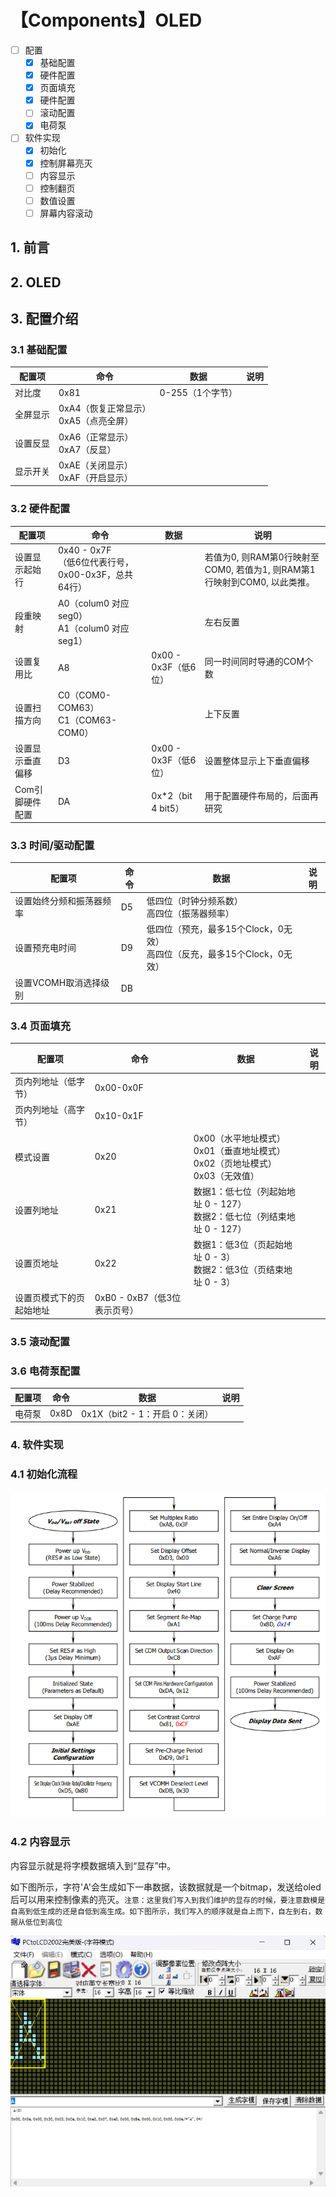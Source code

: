 # 【Components】OLED

* [ ] 配置
  * [x] 基础配置
  * [x] 硬件配置
  * [x] 页面填充
  * [x] 硬件配置
  * [ ] 滚动配置
  * [x] 电荷泵
* [ ] 软件实现
  * [x] 初始化
  * [x] 控制屏幕亮灭
  * [ ] 内容显示
  * [ ] 控制翻页
  * [ ] 数值设置
  * [ ] 屏幕内容滚动

## 1. 前言

## 2. OLED

## 3. 配置介绍

### 3.1 基础配置

| 配置项   | 命令                                     | 数据             | 说明 |
| -------- | ---------------------------------------- | ---------------- | ---- |
| 对比度   | 0x81                                     | 0-255（1个字节） |      |
| 全屏显示 | 0xA4（恢复正常显示）<br>0xA5（点亮全屏） |                  |      |
| 设置反显 | 0xA6（正常显示）<br>0xA7（反显）         |                  |      |
| 显示开关 | 0xAE（关闭显示）<br>0xAF（开启显示）     |                  |      |

### 3.2 硬件配置

| 配置项           | 命令                                                   | 数据                 | 说明                                                         |
| ---------------- | ------------------------------------------------------ | -------------------- | ------------------------------------------------------------ |
| 设置显示起始行   | 0x40 - 0x7F<br> （低6位代表行号，0x00-0x3F，总共64行） |                      | 若值为0, 则RAM第0行映射至COM0, 若值为1, 则RAM第1行映射到COM0, 以此类推。 |
| 段重映射         | A0（colum0 对应 seg0）<br>A1（colum0 对应 seg1）       |                      | 左右反置                                                     |
| 设置复用比       | A8                                                     | 0x00 - 0x3F（低6位） | 同一时间同时导通的COM个数                                    |
| 设置扫描方向     | C0（COM0-COM63）<br>C1（COM63-COM0）                   |                      | 上下反置                                                     |
| 设置显示垂直偏移 | D3                                                     | 0x00 - 0x3F（低6位） | 设置整体显示上下垂直偏移                                     |
| Com引脚硬件配置  | DA                                                     | 0x*2（bit 4 bit5）   | 用于配置硬件布局的，后面再研究                               |

### 3.3 时间/驱动配置

| 配置项                   | 命令 | 数据                                                         | 说明 |
| ------------------------ | ---- | ------------------------------------------------------------ | ---- |
| 设置始终分频和振荡器频率 | D5   | 低四位（时钟分频系数）<br>高四位（振荡器频率）               |      |
| 设置预充电时间           | D9   | 低四位（预充，最多15个Clock，0无效）<br>高四位（反充，最多15个Clock，0无效） |      |
| 设置VCOMH取消选择级别    | DB   |                                                              |      |

### 3.4 页面填充

| 配置项                   | 命令                         | 数据                                                         | 说明 |
| ------------------------ | ---------------------------- | ------------------------------------------------------------ | ---- |
| 页内列地址（低字节）     | 0x00-0x0F                    |                                                              |      |
| 页内列地址（高字节）     | 0x10-0x1F                    |                                                              |      |
| 模式设置                 | 0x20                         | 0x00（水平地址模式）<br>0x01（垂直地址模式）<br>0x02（页地址模式）<br>0x03（无效值） |      |
| 设置列地址               | 0x21                         | 数据1：低七位（列起始地址 0 - 127）<br>数据2：低七位（列结束地址 0 - 127） |      |
| 设置页地址               | 0x22                         | 数据1：低3位（页起始地址 0 - 3）<br>数据2：低3位（页结束地址 0 - 3） |      |
| 设置页模式下的页起始地址 | 0xB0 - 0xB7（低3位表示页号） |                                                              |      |

### 3.5 滚动配置

### 3.6 电荷泵配置

| 配置项 | 命令 | 数据                             | 说明 |
| ------ | ---- | -------------------------------- | ---- |
| 电荷泵 | 0x8D | 0x1X（bit2 - 1：开启   0：关闭） |      |

### 4. 软件实现

### 4.1 初始化流程

![34604d58bd5bb9d24164e44a122a72e2](doc\image\34604d58bd5bb9d24164e44a122a72e2.png)

### 4.2 内容显示

内容显示就是将字模数据填入到“显存”中。

如下图所示，字符'A'会生成如下一串数据，该数据就是一个bitmap，发送给oled后可以用来控制像素的亮灭。`注意：这里我们写入到我们维护的显存的时候，要注意数模是自高到低生成的还是自低到高生成。如下图所示，我们写入的顺序就是自上而下，自左到右，数据从低位到高位`

![image-20250511124438375](doc\image\image-20250511124438375.png)

